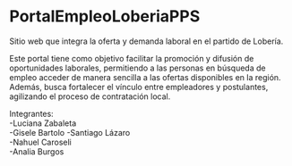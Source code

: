 # PortalEmpleoLoberiaPPS
Sitio web que integra la oferta y demanda laboral en el partido de Lobería.

Este portal tiene como objetivo facilitar la promoción y difusión de oportunidades laborales, permitiendo a las personas en búsqueda de empleo acceder de manera sencilla a las ofertas disponibles en la región. Además, busca fortalecer el vínculo entre empleadores y postulantes, agilizando el proceso de contratación local.

Integrantes:  
-Luciana Zabaleta  
-Gisele Bartolo
-Santiago Lázaro  
-Nahuel Caroseli  
-Analia Burgos


